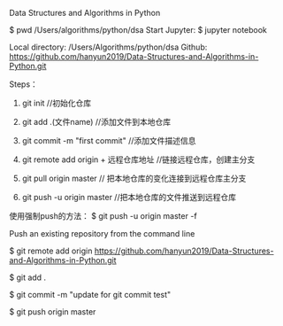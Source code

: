 Data Structures and Algorithms in Python

$ pwd
/Users/algorithms/python/dsa
Start Jupyter: $ jupyter notebook

Local directory: /Users/Algorithms/python/dsa
Github: https://github.com/hanyun2019/Data-Structures-and-Algorithms-in-Python.git

Steps：
1. git init //初始化仓库

2. git add .(文件name) //添加文件到本地仓库

3. git commit -m "first commit" //添加文件描述信息

4. git remote add origin + 远程仓库地址 //链接远程仓库，创建主分支

5. git pull origin master // 把本地仓库的变化连接到远程仓库主分支

6. git push -u origin master //把本地仓库的文件推送到远程仓库


使用强制push的方法：
$ git push -u origin master -f


Push an existing repository from the command line

$ git remote add origin https://github.com/hanyun2019/Data-Structures-and-Algorithms-in-Python.git

$ git add .

$ git commit -m "update for git commit test"

$ git push origin master
